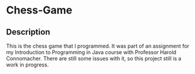 # Chess-Game

## Description
This is the chess game that I programmed. It was part of an assignment for my Introduction to Programming in Java course with Professor Harold Connomacher. There are still some issues with it, so this project still is a work in progress.
